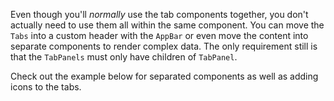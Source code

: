 Even though you'll _normally_ use the tab components together, you don't
actually need to use them all within the same component. You can move the `Tabs`
into a custom header with the `AppBar` or even move the content into separate
components to render complex data. The only requirement still is that the
`TabPanels` must only have children of `TabPanel`.

Check out the example below for separated components as well as adding icons to
the tabs.
